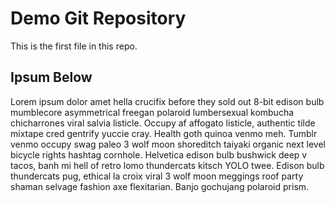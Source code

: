 # Demo Git Repository

This is the first file in this repo.

## Ipsum Below
Lorem ipsum dolor amet hella crucifix before they sold out 8-bit edison bulb mumblecore asymmetrical freegan polaroid lumbersexual kombucha chicharrones viral salvia listicle. Occupy af affogato listicle, authentic tilde mixtape cred gentrify yuccie cray. Health goth quinoa venmo meh. Tumblr venmo occupy swag paleo 3 wolf moon shoreditch taiyaki organic next level bicycle rights hashtag cornhole. Helvetica edison bulb bushwick deep v tacos, banh mi hell of retro lomo thundercats kitsch YOLO twee. Edison bulb thundercats pug, ethical la croix viral 3 wolf moon meggings roof party shaman selvage fashion axe flexitarian. Banjo gochujang polaroid prism.
